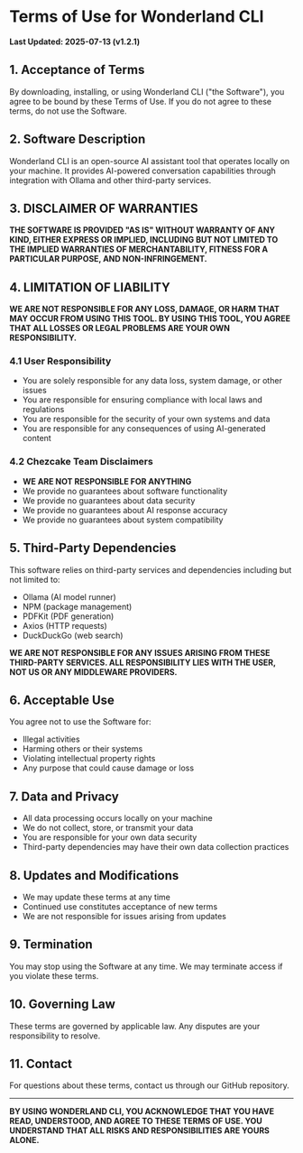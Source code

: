# Terms of Use for Wonderland CLI

**Last Updated: 2025-07-13 (v1.2.1)**

## 1. Acceptance of Terms

By downloading, installing, or using Wonderland CLI ("the Software"), you agree to be bound by these Terms of Use. If you do not agree to these terms, do not use the Software.

## 2. Software Description

Wonderland CLI is an open-source AI assistant tool that operates locally on your machine. It provides AI-powered conversation capabilities through integration with Ollama and other third-party services.

## 3. DISCLAIMER OF WARRANTIES

**THE SOFTWARE IS PROVIDED "AS IS" WITHOUT WARRANTY OF ANY KIND, EITHER EXPRESS OR IMPLIED, INCLUDING BUT NOT LIMITED TO THE IMPLIED WARRANTIES OF MERCHANTABILITY, FITNESS FOR A PARTICULAR PURPOSE, AND NON-INFRINGEMENT.**

## 4. LIMITATION OF LIABILITY

**WE ARE NOT RESPONSIBLE FOR ANY LOSS, DAMAGE, OR HARM THAT MAY OCCUR FROM USING THIS TOOL. BY USING THIS TOOL, YOU AGREE THAT ALL LOSSES OR LEGAL PROBLEMS ARE YOUR OWN RESPONSIBILITY.**

### 4.1 User Responsibility
- You are solely responsible for any data loss, system damage, or other issues
- You are responsible for ensuring compliance with local laws and regulations
- You are responsible for the security of your own systems and data
- You are responsible for any consequences of using AI-generated content

### 4.2 Chezcake Team Disclaimers
- **WE ARE NOT RESPONSIBLE FOR ANYTHING**
- We provide no guarantees about software functionality
- We provide no guarantees about data security
- We provide no guarantees about AI response accuracy
- We provide no guarantees about system compatibility

## 5. Third-Party Dependencies

This software relies on third-party services and dependencies including but not limited to:
- Ollama (AI model runner)
- NPM (package management)
- PDFKit (PDF generation)
- Axios (HTTP requests)
- DuckDuckGo (web search)

**WE ARE NOT RESPONSIBLE FOR ANY ISSUES ARISING FROM THESE THIRD-PARTY SERVICES. ALL RESPONSIBILITY LIES WITH THE USER, NOT US OR ANY MIDDLEWARE PROVIDERS.**

## 6. Acceptable Use

You agree not to use the Software for:
- Illegal activities
- Harming others or their systems
- Violating intellectual property rights
- Any purpose that could cause damage or loss

## 7. Data and Privacy

- All data processing occurs locally on your machine
- We do not collect, store, or transmit your data
- You are responsible for your own data security
- Third-party dependencies may have their own data collection practices

## 8. Updates and Modifications

- We may update these terms at any time
- Continued use constitutes acceptance of new terms
- We are not responsible for issues arising from updates

## 9. Termination

You may stop using the Software at any time. We may terminate access if you violate these terms.

## 10. Governing Law

These terms are governed by applicable law. Any disputes are your responsibility to resolve.

## 11. Contact

For questions about these terms, contact us through our GitHub repository.

---

**BY USING WONDERLAND CLI, YOU ACKNOWLEDGE THAT YOU HAVE READ, UNDERSTOOD, AND AGREE TO THESE TERMS OF USE. YOU UNDERSTAND THAT ALL RISKS AND RESPONSIBILITIES ARE YOURS ALONE.** 